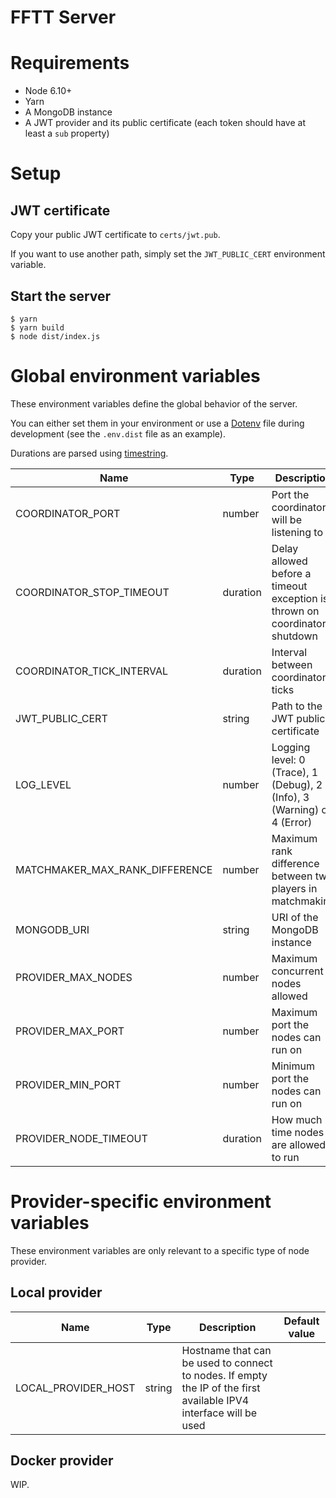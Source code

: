 FFTT Server
===

# Requirements

* Node 6.10+
* Yarn
* A MongoDB instance
* A JWT provider and its public certificate (each token should have at least a `sub` property)

# Setup

## JWT certificate

Copy your public JWT certificate to `certs/jwt.pub`.

If you want to use another path, simply set the `JWT_PUBLIC_CERT` environment variable.

## Start the server

```
$ yarn
$ yarn build
$ node dist/index.js
```

# Global environment variables

These environment variables define the global behavior of the server.

You can either set them in your environment or use a [Dotenv](https://github.com/motdotla/dotenv) file during development (see the `.env.dist` file as an example).

Durations are parsed using [timestring](https://github.com/mike182uk/timestring).

| Name                           | Type     | Description                                                                | Default value             |
|--------------------------------|----------|----------------------------------------------------------------------------|---------------------------|
| COORDINATOR_PORT               | number   | Port the coordinator will be listening to                                  | 8080                      |
| COORDINATOR_STOP_TIMEOUT       | duration | Delay allowed before a timeout exception is thrown on coordinator shutdown | 30secs                    |
| COORDINATOR_TICK_INTERVAL      | duration | Interval between coordinator ticks                                         | 5secs                     |
| JWT_PUBLIC_CERT                | string   | Path to the JWT public certificate                                         | certs/jwt.pub             |
| LOG_LEVEL                      | number   | Logging level: 0 (Trace), 1 (Debug), 2 (Info), 3 (Warning) or 4 (Error)    | 2                         |
| MATCHMAKER_MAX_RANK_DIFFERENCE | number   | Maximum rank difference between two players in matchmaking                 | 500                       |
| MONGODB_URI                    | string   | URI of the MongoDB instance                                                | mongodb://localhost/fftt  |
| PROVIDER_MAX_NODES             | number   | Maximum concurrent nodes allowed                                           | 10                        |
| PROVIDER_MAX_PORT              | number   | Maximum port the nodes can run on                                          | 9999                      |
| PROVIDER_MIN_PORT              | number   | Minimum port the nodes can run on                                          | 9000                      |
| PROVIDER_NODE_TIMEOUT          | duration | How much time nodes are allowed to run                                     | 10mins                    |

# Provider-specific environment variables

These environment variables are only relevant to a specific type of node provider.

## Local provider

| Name                      | Type   | Description                                                                                                       | Default value |
|---------------------------|--------|-------------------------------------------------------------------------------------------------------------------|---------------|
| LOCAL_PROVIDER_HOST       | string | Hostname that can be used to connect to nodes. If empty the IP of the first available IPV4 interface will be used |               |

## Docker provider

WIP.
